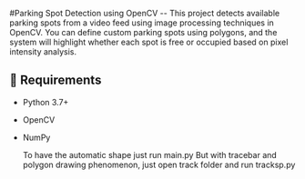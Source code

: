 #Parking Spot Detection using OpenCV
-- This project detects available parking spots from a video feed using image processing techniques in OpenCV. You can define custom parking spots using polygons, and the system will highlight whether each spot is free or occupied based on pixel intensity analysis.

## 🔧 Requirements

- Python 3.7+
- OpenCV
- NumPy

  To have the automatic shape just run main.py
  But with tracebar and polygon drawing phenomenon, just open track folder and run tracksp.py
